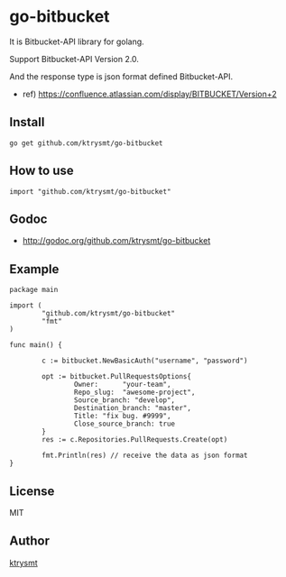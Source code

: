 # go-bitbucket

It is Bitbucket-API library for golang.

Support Bitbucket-API Version 2.0. 

And the response type is json format defined Bitbucket-API.

- ref) <https://confluence.atlassian.com/display/BITBUCKET/Version+2>

## Install

```
go get github.com/ktrysmt/go-bitbucket
```

## How to use

```
import "github.com/ktrysmt/go-bitbucket"
```

## Godoc

- <http://godoc.org/github.com/ktrysmt/go-bitbucket>


## Example

```
package main

import (
        "github.com/ktrysmt/go-bitbucket" 
        "fmt"
)

func main() {

        c := bitbucket.NewBasicAuth("username", "password")

        opt := bitbucket.PullRequestsOptions{
                Owner:      "your-team",
                Repo_slug:  "awesome-project",
                Source_branch: "develop",
                Destination_branch: "master",
                Title: "fix bug. #9999",
                Close_source_branch: true
        }
        res := c.Repositories.PullRequests.Create(opt)

        fmt.Println(res) // receive the data as json format
}
```

## License

MIT

## Author

[ktrysmt](https://github.com/ktrysmt)
